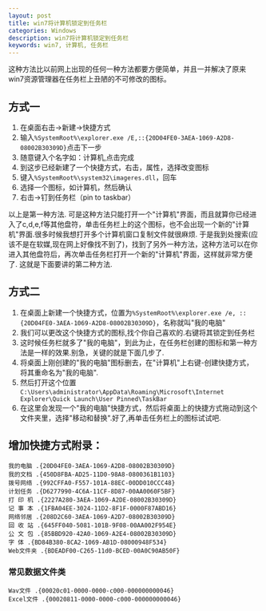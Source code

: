 ```yaml
---
layout: post
title: win7将计算机锁定到任务栏
categories: Windows
description: win7将计算机锁定到任务栏
keywords: win7, 计算机, 任务栏
---
```


这种方法比以前网上出现的任何一种方法都要方便简单，并且一并解决了原来win7资源管理器在任务栏上丑陋的不可修改的图标。

## 方式一

1. 在桌面右击->新建->快捷方式
2. 输入`%SystemRoot%\explorer.exe /E,::{20D04FE0-3AEA-1069-A2D8-08002B30309D}`点击下一步
3. 随意键入个名字如：计算机,点击完成
4. 到这步已经新建了一个快捷方式，右击，属性，选择改变图标
5. 键入`%SystemRoot%\system32\imageres.dll`，回车
6. 选择一个图标，如计算机，然后确认
7. 右击->钉到任务栏（pin to taskbar）

以上是第一种方法.
可是这种方法只能打开一个"计算机"界面，而且就算你已经进入了c,d,e,f等其他盘符，单击任务栏上的这个图标，也不会出现一个新的"计算机"界面.很多时候我想打开多个计算机窗口复制文件就很麻烦.
于是我到处搜索(应该不是在软媒,现在网上好像找不到了)，找到了另外一种方法，这种方法可以在你进入其他盘符后，再次单击任务栏打开一个新的"计算机"界面，这样就非常方便了.
这就是下面要讲的第二种方法.

## 方式二

1. 在桌面上新建一个快捷方式，位置为`%SystemRoot%\explorer.exe /e, ::{20D04FE0-3AEA-1069-A2D8-08002B30309D}`，名称就叫"我的电脑"
2. 我们可以更改这个快捷方式的图标,找个你自己喜欢的.右键将其锁定到任务栏
3. 这时候任务栏就多了"我的电脑"，到此为止，在任务栏创建的图标和第一种方法是一样的效果.别急，关键的就是下面几步了.
4. 将桌面上刚创建的"我的电脑"图标删去，在"计算机"上右键-创建快捷方式，将其重命名为"我的电脑".
5. 然后打开这个位置`C:\Users\administrator\AppData\Roaming\Microsoft\Internet Explorer\Quick Launch\User Pinned\TaskBar`
6. 在这里会发现一个"我的电脑"快捷方式，然后将桌面上的快捷方式拖动到这个文件夹里，选择"移动和替换".好了,再单击任务栏上的图标试试吧.

## 增加快捷方式附录：

	我的电脑 .{20D04FE0-3AEA-1069-A2D8-08002B30309D}
	我的文档 .{450D8FBA-AD25-11D0-98A8-0800361B1103}
	拨号网络 .{992CFFA0-F557-101A-88EC-00DD010CCC48}
	计划任务 .{D6277990-4C6A-11CF-8D87-00AA0060F5BF}
	打 印 机 .{2227A280-3AEA-1069-A2DE-08002B30309D}
	记 事 本 .{1FBA04EE-3024-11D2-8F1F-0000F87ABD16}
	网络邻居 .{208D2C60-3AEA-1069-A2D7-08002B30309D}
	回 收 站 .{645FF040-5081-101B-9F08-00AA002F954E}
	公 文 包 .{85BBD920-42A0-1069-A2E4-08002B30309D}
	字 体 .{BD84B380-8CA2-1069-AB1D-08000948F534}
	Web文件夹 .{BDEADF00-C265-11d0-BCED-00A0C90AB50F}

### 常见数据文件类

	Wav文件 .{00020c01-0000-0000-c000-000000000046}
	Excel文件 .{00020811-0000-0000-c000-000000000046} 